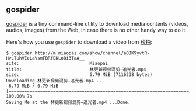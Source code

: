 ## gospider

[gospider](https://github.com/cnych/gospider) is a tiny command-line utility to download media contents (videos, audios, images) from the Web, in case there is no other handy way to do it.

Here's how you use `gospider` to download a video from [秒拍](http://m.miaopai.com/show/channel/aOJK9yvtR-HvLTuhVEeLaVsmFBRfEKLo8i3TaA__):

```console
$ gospider http://m.miaopai.com/show/channel/aOJK9yvtR-HvLTuhVEeLaVsmFBRfEKLo8i3TaA__
site:                           Miaopai
title:                          林更新视频混剪—追光者.mp4
size:                           6.79 MiB (7116238 bytes)
Downloading 林更新视频混剪—追光者.mp4 ...
 6.79 MiB / 6.79 MiB [=====================================================================] 100.00% 7s
Saving Me at the 林更新视频混剪—追光者.mp4 ...Done.
```
